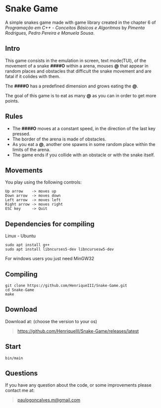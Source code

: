 # Snake Game
A simple snakes game made with game library created in the chapter 6 of *Programação em C++ - Conceitos Básicos e Algoritmos* by *Pimenta Rodrigues, Pedro Pereira e Manuela Sousa*.

## Intro
This game consists in the emulation in screen, text mode(TUI), of the movement of a snake **####O** within a arena, mouses **@** that appear in random places and obstacles that difficult the snake movement and are fatal if it colides with them.

The **####O** has a predefined dimension and grows eating the **@**.

The goal of this game is to eat as many **@** as you can in order to get more points.

## Rules

* The **####O** moves at a constant speed, in the direction of the last key pressed.
* The border of the arena is made of obstacles.
* As you eat a **@**, another one spawns in some random place within the limits of the arena.
* The game ends if you collide with an obstacle or with the snake itself.

## Movements
You play using the following controls:
```
Up arrow    -> moves up
Down arrow  -> moves down
Left arrow  -> moves left
Right arrow -> moves right
ESC key     -> Quit
```
## Dependencies for compiling
Linux - Ubuntu
```
sudo apt install g++
sudo apt install libncurses5-dev libncursesw5-dev
```
For windows users you just need MinGW32

## Compiling

```
git clone https://github.com/HenriqueIII/Snake-Game.git
cd Snake-Game
make
```
## Download
Download at: (choose the version to your os)
> https://github.com/HenriqueIII/Snake-Game/releases/latest

## Start
```
bin/main
```
## Questions
If you have any question about the code, or some improvements please contact me at:
> paulogoncalves.m@gmail.com
